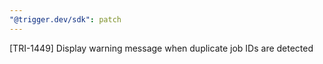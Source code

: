```yaml
---
"@trigger.dev/sdk": patch
---
```


[TRI-1449] Display warning message when duplicate job IDs are detected

